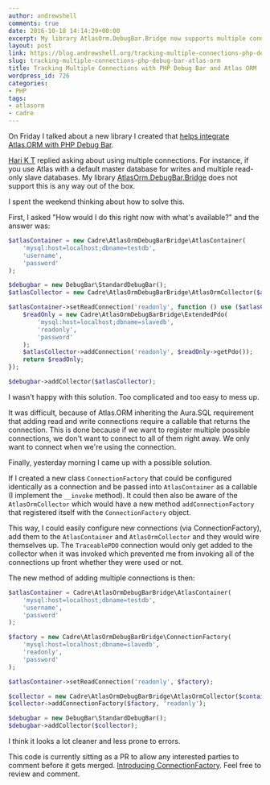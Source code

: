 ```yaml
---
author: andrewshell
comments: true
date: 2016-10-18 14:14:29+00:00
excerpt: My library AtlasOrm.DebugBar.Bridge now supports multiple connections.
layout: post
link: https://blog.andrewshell.org/tracking-multiple-connections-php-debug-bar-atlas-orm/
slug: tracking-multiple-connections-php-debug-bar-atlas-orm
title: Tracking Multiple Connections with PHP Debug Bar and Atlas ORM
wordpress_id: 726
categories:
- PHP
tags:
- atlasorm
- cadre
---
```


On Friday I talked about a new library I created that [helps integrate Atlas.ORM with PHP Debug Bar](https://www.futureproofphp.com/2016/10/14/collecting-data-from-atlas-orm-with-php-debug-bar/).

[Hari K T](https://twitter.com/harikt) replied asking about using multiple connections. For instance, if you use Atlas with a default master database for writes and multiple read-only slave databases. My library [AtlasOrm.DebugBar.Bridge](https://github.com/cadrephp/AtlasOrm.DebugBar.Bridge) does not support this is any way out of the box.

I spent the weekend thinking about how to solve this.

First, I asked "How would I do this right now with what's available?" and the answer was:

```php
$atlasContainer = new Cadre\AtlasOrmDebugBarBridge\AtlasContainer(
    'mysql:host=localhost;dbname=testdb',
    'username',
    'password'
);

$debugbar = new DebugBar\StandardDebugBar();
$atlasCollector = new Cadre\AtlasOrmDebugBarBridge\AtlasOrmCollector($atlasContainer);

$atlasContainer->setReadConnection('readonly', function () use ($atlasCollector) {
    $readOnly = new Cadre\AtlasOrmDebugBarBridge\ExtendedPdo(
        'mysql:host=localhost;dbname=slavedb',
        'readonly',
        'password'
    );
    $atlasCollector->addConnection('readonly', $readOnly->getPdo());
    return $readOnly;
});

$debugbar->addCollector($atlasCollector);
```

I wasn't happy with this solution. Too complicated and too easy to mess up.

It was difficult, because of Atlas.ORM inheriting the Aura.SQL requirement that adding read and write connections require a callable that returns the connection. This is done because if we want to register multiple possible connections, we don't want to connect to all of them right away. We only want to connect when we're using the connection.

Finally, yesterday morning I came up with a possible solution.

If I created a new class `ConnectionFactory` that could be configured identically as a connection and be passed into `AtlasContainer` as a callable (I implement the `__invoke` method). It could then also be aware of the `AtlasOrmCollector` which would have a new method `addConnectionFactory` that registered itself with the `ConnectionFactory` object.

This way, I could easily configure new connections (via ConnectionFactory), add them to the `AtlasContainer` and `AtlasOrmCollector` and they would wire themselves up. The `TraceablePDO` connection would only get added to the collector when it was invoked which prevented me from invoking all of the connections up front whether they were used or not.

The new method of adding multiple connections is then:

```php
$atlasContainer = Cadre\AtlasOrmDebugBarBridge\AtlasContainer(
    'mysql:host=localhost;dbname=testdb',
    'username',
    'password'
);

$factory = new Cadre\AtlasOrmDebugBarBridge\ConnectionFactory(
    'mysql:host=localhost;dbname=slavedb',
    'readonly',
    'password'
);

$atlasContainer->setReadConnection('readonly', $factory);

$collector = new Cadre\AtlasOrmDebugBarBridge\AtlasOrmCollector($container);
$collector->addConnectionFactory($factory, 'readonly');

$debugbar = new DebugBar\StandardDebugBar();
$debugbar->addCollector($collector);
```

I think it looks a lot cleaner and less prone to errors.

This code is currently sitting as a PR to allow any interested parties to comment before it gets merged. [Introducing ConnectionFactory](https://github.com/cadrephp/AtlasOrm.DebugBar.Bridge/pull/2). Feel free to review and comment.
